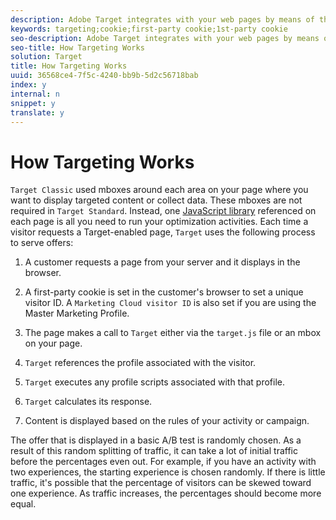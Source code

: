 ```yaml
---
description: Adobe Target integrates with your web pages by means of the at.js or mbox.js JavaScript library.
keywords: targeting;cookie;first-party cookie;1st-party cookie
seo-description: Adobe Target integrates with your web pages by means of the at.js or mbox.js JavaScript library.
seo-title: How Targeting Works
solution: Target
title: How Targeting Works
uuid: 36568ce4-7f5c-4240-bb9b-5d2c56718bab
index: y
internal: n
snippet: y
translate: y
---
```


# How Targeting Works

`Target Classic` used mboxes around each area on your page where you want to display targeted content or collect data. These mboxes are not required in `Target Standard`. Instead, one [JavaScript library](c_target-implement.md#concept_60B748DE4293488F917E8F1FA4C7E9EB) referenced on each page is all you need to run your optimization activities. 
Each time a visitor requests a Target-enabled page, `Target` uses the following process to serve offers: 

1. A customer requests a page from your server and it displays in the browser.

1. A first-party cookie is set in the customer's browser to set a unique visitor ID.
   A `Marketing Cloud visitor ID` is also set if you are using the Master Marketing Profile. 

1. The page makes a call to `Target` either via the `target.js` file or an mbox on your page. 

1. `Target` references the profile associated with the visitor. 

1. `Target` executes any profile scripts associated with that profile. 

1. `Target` calculates its response. 

1. Content is displayed based on the rules of your activity or campaign.


The offer that is displayed in a basic A/B test is randomly chosen. As a result of this random splitting of traffic, it can take a lot of initial traffic before the percentages even out. For example, if you have an activity with two experiences, the starting experience is chosen randomly. If there is little traffic, it's possible that the percentage of visitors can be skewed toward one experience. As traffic increases, the percentages should become more equal.
